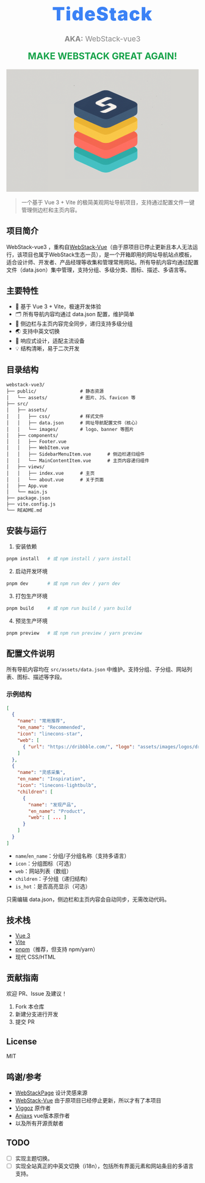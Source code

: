 <h1 align="center" style="font-size:3rem;font-weight:900;letter-spacing:2px;color:#3b82f6;margin-bottom:0.5em;">
  TideStack
</h1>
<p align="center" style="font-size:1.2rem;color:#888;margin-top:0;">
  <strong>AKA:</strong> WebStack-vue3
</p>
<h2 align="center" style="font-size:1.5rem;font-weight:700;color:#16a34a;margin-top:0.5em;">
  MAKE WEBSTACK GREAT AGAIN!
</h2>
<p align="center">
  <img src="src/assets/images/webstack_banner_cn.png" alt="WebStack Banner" width="600"/>
</p>

> 一个基于 Vue 3 + Vite 的极简美观网址导航项目，支持通过配置文件一键管理侧边栏和主页内容。

## 项目简介

WebStack-vue3 ，重构自[WebStack-Vue](https://github.com/Anjaxs/WebStack-vue/tree/master)（由于原项目已停止更新且本人无法运行，该项目也属于WebStack生态一员），是一个开箱即用的网址导航站点模板，适合设计师、开发者、产品经理等收集和管理常用网站。所有导航内容均通过配置文件（data.json）集中管理，支持分组、多级分类、图标、描述、多语言等。

## 主要特性

- 🚀 基于 Vue 3 + Vite，极速开发体验
- 🗂️ 所有导航内容均通过 data.json 配置，维护简单
- 🧩 侧边栏与主页内容完全同步，递归支持多级分组
- 🌏 支持中英文切换
- 🎨 响应式设计，适配主流设备
- 💡 结构清晰，易于二次开发

## 目录结构

```
webstack-vue3/
├── public/                # 静态资源
│   └── assets/            # 图片、JS、favicon 等
├── src/
│   ├── assets/
│   │   ├── css/           # 样式文件
│   │   ├── data.json      # 网址导航配置文件（核心）
│   │   └── images/        # logo、banner 等图片
│   ├── components/
│   │   ├── Footer.vue
│   │   ├── WebItem.vue
│   │   ├── SidebarMenuItem.vue      # 侧边栏递归组件
│   │   └── MainContentItem.vue      # 主页内容递归组件
│   ├── views/
│   │   ├── index.vue      # 主页
│   │   └── about.vue      # 关于页面
│   ├── App.vue
│   └── main.js
├── package.json
├── vite.config.js
└── README.md
```

## 安装与运行

1. 安装依赖

```bash
pnpm install   # 或 npm install / yarn install
```

2. 启动开发环境

```bash
pnpm dev       # 或 npm run dev / yarn dev
```

3. 打包生产环境

```bash
pnpm build     # 或 npm run build / yarn build
```

4. 预览生产环境

```bash
pnpm preview   # 或 npm run preview / yarn preview
```

## 配置文件说明

所有导航内容均在 `src/assets/data.json` 中维护。支持分组、子分组、网站列表、图标、描述等字段。

### 示例结构

```json
[
  {
    "name": "常用推荐",
    "en_name": "Recommended",
    "icon": "linecons-star",
    "web": [
      { "url": "https://dribbble.com/", "logo": "assets/images/logos/dribbble.png", "title": "Dribbble", "desc": "全球UI设计师作品分享平台。" }
    ]
  },
  {
    "name": "灵感采集",
    "en_name": "Inspiration",
    "icon": "linecons-lightbulb",
    "children": [
      {
        "name": "发现产品",
        "en_name": "Product",
        "web": [ ... ]
      }
    ]
  }
]
```

- `name`/`en_name`：分组/子分组名称（支持多语言）
- `icon`：分组图标（可选）
- `web`：网站列表（数组）
- `children`：子分组（递归结构）
- `is_hot`：是否高亮显示（可选）

只需编辑 data.json，侧边栏和主页内容会自动同步，无需改动代码。

## 技术栈

- [Vue 3](https://vuejs.org/)
- [Vite](https://vitejs.dev/)
- [pnpm](https://pnpm.io/)（推荐，但支持 npm/yarn）
- 现代 CSS/HTML

## 贡献指南

欢迎 PR、Issue 及建议！

1. Fork 本仓库
2. 新建分支进行开发
3. 提交 PR

## License

MIT

## 鸣谢/参考

- [WebStackPage](https://github.com/WebStackPage/WebStackPage.github.io) 设计灵感来源
- [WebStack-Vue](https://github.com/Anjaxs/WebStack-vue/tree/master) 由于原项目已经停止更新，所以才有了本项目
- [Viggoz](http://www.viggoz.com) 原作者
- [Anjaxs](https://github.com/Anjaxs) vue版本原作者
- 以及所有开源贡献者

## TODO

- [ ] 实现主题切换。
- [ ] 实现全站真正的中英文切换（i18n），包括所有界面元素和网站条目的多语言支持。
